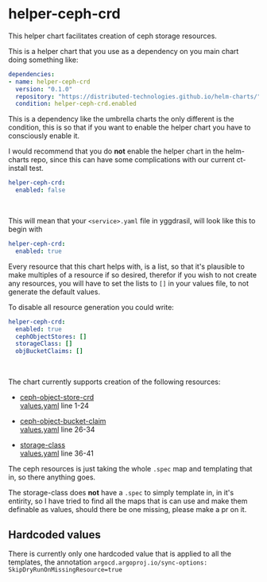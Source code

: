 # helper-ceph-crd
This helper chart facilitates creation of ceph storage resources.

This is a helper chart that you use as a dependency on you main chart doing something like:
```yaml
dependencies:
- name: helper-ceph-crd
  version: "0.1.0"
  repository: "https://distributed-technologies.github.io/helm-charts/"
  condition: helper-ceph-crd.enabled
```

This is a dependency like the umbrella charts the only different is the condition, this is so that if you want to enable the helper chart you have to consciously enable it.

I would recommend that you do **not** enable the helper chart in the helm-charts repo, since this can have some complications with our current ct-install test.
```yaml
helper-ceph-crd:
  enabled: false
```
<br>

This will mean that your `<service>.yaml` file in yggdrasil, will look like this to begin with
```yaml
helper-ceph-crd:
  enabled: true
```
Every resource that this chart helps with, is a list, so that it's plausible to make multiples of a resource if so desired, therefor if you wish to not create any resources, you will have to set the lists to `[]` in your values file, to not generate the default values.

To disable all resource generation you could write:
```yaml
helper-ceph-crd:
  enabled: true
  cephObjectStores: []
  storageClass: []
  objBucketClaims: []
```

<br>

The chart currently supports creation of the following resources:
* [ceph-object-store-crd](https://github.com/rook/rook/blob/master/Documentation/ceph-object-store-crd.md)<br>
[values.yaml](chart/values.yaml) line 1-24

* [ceph-object-bucket-claim](https://github.com/rook/rook/blob/master/Documentation/ceph-object-bucket-claim.md)<br>
[values.yaml](chart/values.yaml) line 26-34

* [storage-class](https://kubernetes.io/docs/concepts/storage/storage-classes/)<br>
[values.yaml](chart/values.yaml) line 36-41

The ceph resources is just taking the whole `.spec` map and templating that in, so there anything goes.

The storage-class does **not** have a `.spec` to simply template in, in it's entirity, so I have tried to find all the maps that is can use and make them definable as values, should there be one missing, please make a pr on it.

## Hardcoded values
There is currently only one hardcoded value that is applied to all the templates, the annotation `argocd.argoproj.io/sync-options: SkipDryRunOnMissingResource=true`
